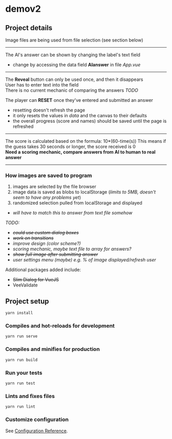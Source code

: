# demov2

## Project details  
Image files are being used from file selection (see section below)  

---
The AI's answer can be shown by changing the label's text field  
- change by accessing the data field **AIanswer** in file *App.vue*
---
The **Reveal** button can only be used once, and then it disappears  
User has to enter text into the field  
There is no current mechanic of comparing the answers *TODO*  
  
The player can **RESET** once they've entered and submitted an answer  
- resetting doesn't refresh the page
- it only resets the values in *data* and the canvas to their defaults
- the overall progress (score and names) should be saved until the page is refreshed
---
The score is calculated based on the formula: 10*(60-time(s))
This means if the guess takes 30 seconds or longer, the score received is 0  
**Need a scoring mechanic, compare answers from AI to human to real answer**  

---
### How images are saved to program
1. images are selected by the file browser
2. image data is saved as blobs to localStorage (*limits to 5MB, doesn't seem to have any problems yet*)
3. randomized selection pulled from localStorage and displayed
- *will have to match this to answer from text file somehow*
  
*TODO:* 
- ~~*could use custom dialog boxes*~~
- ~~*work on transitions*~~
- *improve design (color scheme?)*
- *scoring mechanic, maybe text file to array for answers?*
- ~~*show full image after submitting answer*~~
- *user settings menu (maybe) e.g. % of image displayed/refresh user*

Additional packages added include:
- ~~Slim Dialog for VueJS~~
- VeeValidate

## Project setup
```
yarn install
```

### Compiles and hot-reloads for development
```
yarn run serve
```

### Compiles and minifies for production
```
yarn run build
```

### Run your tests
```
yarn run test
```

### Lints and fixes files
```
yarn run lint
```

### Customize configuration
See [Configuration Reference](https://cli.vuejs.org/config/).
